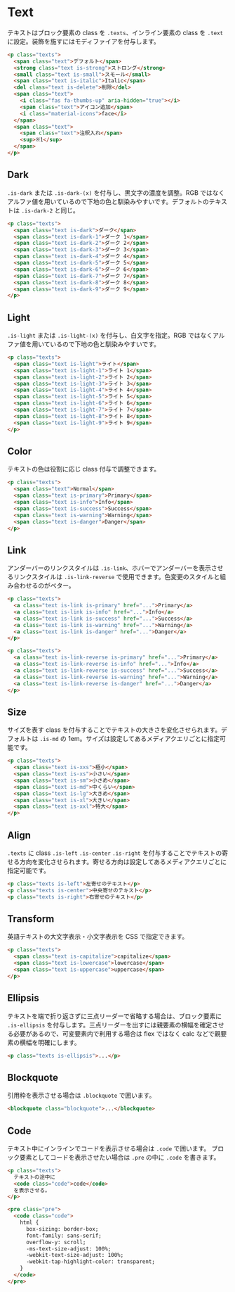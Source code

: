 # Text

テキストはブロック要素の class を `.texts`、インライン要素の class を `.text` に設定。装飾を施すにはモディファイアを付与します。

<demo-text demo="basic"/>

```html
<p class="texts">
  <span class="text">デフォルト</span>
  <strong class="text is-strong">ストロング</strong>
  <small class="text is-small">スモール</small>
  <span class="text is-italic">Italic</span>
  <del class="text is-delete">削除</del>
  <span class="text">
    <i class="fas fa-thumbs-up" aria-hidden="true"></i>
    <span class="text">アイコン追加</span>
    <i class="material-icons">face</i>
  </span>
  <span class="text">
    <span class="text">注釈入れ</span>
    <sup>※1</sup>
  </span>
</p>
```

## Dark

`.is-dark` または `.is-dark-(x)` を付与し、黒文字の濃度を調整。RGB ではなくアルファ値を用いているので下地の色と馴染みやすいです。デフォルトのテキストは `.is-dark-2` と同じ。

<demo-text demo="dark"/>

```html
<p class="texts">
  <span class="text is-dark">ダーク</span>
  <span class="text is-dark-1">ダーク 1</span>
  <span class="text is-dark-2">ダーク 2</span>
  <span class="text is-dark-3">ダーク 3</span>
  <span class="text is-dark-4">ダーク 4</span>
  <span class="text is-dark-5">ダーク 5</span>
  <span class="text is-dark-6">ダーク 6</span>
  <span class="text is-dark-7">ダーク 7</span>
  <span class="text is-dark-8">ダーク 8</span>
  <span class="text is-dark-9">ダーク 9</span>
</p>
```

## Light

`.is-light` または `.is-light-(x)` を付与し、白文字を指定。RGB ではなくアルファ値を用いているので下地の色と馴染みやすいです。

<demo-text demo="light"/>

```html
<p class="texts">
  <span class="text is-light">ライト</span>
  <span class="text is-light-1">ライト 1</span>
  <span class="text is-light-2">ライト 2</span>
  <span class="text is-light-3">ライト 3</span>
  <span class="text is-light-4">ライト 4</span>
  <span class="text is-light-5">ライト 5</span>
  <span class="text is-light-6">ライト 6</span>
  <span class="text is-light-7">ライト 7</span>
  <span class="text is-light-8">ライト 8</span>
  <span class="text is-light-9">ライト 9</span>
</p>
```

## Color

テキストの色は役割に応じ class 付与で調整できます。

<demo-text demo="color"/>

```html
<p class="texts">
  <span class="text">Normal</span>
  <span class="text is-primary">Primary</span>
  <span class="text is-info">Info</span>
  <span class="text is-success">Success</span>
  <span class="text is-warning">Warning</span>
  <span class="text is-danger">Danger</span>
</p>
```

## Link

アンダーバーのリンクスタイルは `.is-link`、ホバーでアンダーバーを表示させるリンクスタイルは `.is-link-reverse` で使用できます。色変更のスタイルと組み合わせるのがベター。

<demo-text demo="link"/>

```html
<p class="texts">
  <a class="text is-link is-primary" href="...">Primary</a>
  <a class="text is-link is-info" href="...">Info</a>
  <a class="text is-link is-success" href="...">Success</a>
  <a class="text is-link is-warning" href="...">Warning</a>
  <a class="text is-link is-danger" href="...">Danger</a>
</p>

<p class="texts">
  <a class="text is-link-reverse is-primary" href="...">Primary</a>
  <a class="text is-link-reverse is-info" href="...">Info</a>
  <a class="text is-link-reverse is-success" href="...">Success</a>
  <a class="text is-link-reverse is-warning" href="...">Warning</a>
  <a class="text is-link-reverse is-danger" href="...">Danger</a>
</p>
```

## Size

サイズを表す class を付与することでテキストの大きさを変化させられます。デフォルトは `.is-md` の 1em。サイズは設定してあるメディアクエリごとに指定可能です。

<demo-text demo="size"/>

```html
<p class="texts">
  <span class="text is-xxs">極小</span>
  <span class="text is-xs">小さい</span>
  <span class="text is-sm">小さめ</span>
  <span class="text is-md">中くらい</span>
  <span class="text is-lg">大きめ</span>
  <span class="text is-xl">大きい</span>
  <span class="text is-xxl">特大</span>
</p>
```

<table-size table="basic"/>

<table-size table="responsive"/>

## Align

`.texts` に class `.is-left` `.is-center` `.is-right` を付与することでテキストの寄せる方向を変化させられます。寄せる方向は設定してあるメディアクエリごとに指定可能です。

<demo-text demo="align"/>

```html
<p class="texts is-left">左寄せのテキスト</p>
<p class="texts is-center">中央寄せのテキスト</p>
<p class="texts is-right">右寄せのテキスト</p>
```

<table-align/>

## Transform

英語テキストの大文字表示・小文字表示を CSS で指定できます。

<demo-text demo="transform"/>

```html
<p class="texts">
  <span class="text is-capitalize">capitalize</span>
  <span class="text is-lowercase">lowercase</span>
  <span class="text is-uppercase">uppercase</span>
</p>
```

## Ellipsis

テキストを端で折り返さずに三点リーダーで省略する場合は、ブロック要素に `.is-ellipsis` を付与します。三点リーダーを出すには親要素の横幅を確定させる必要があるので、可変要素内で利用する場合は flex ではなく calc などで親要素の横幅を明確にします。

<demo-text demo="ellipsis"/>

```html
<p class="texts is-ellipsis">...</p>
```

## Blockquote

引用枠を表示させる場合は `.blockquote` で囲います。

<demo-text demo="blockquote"/>

```html
<blockquote class="blockquote">...</blockquote>
```

## Code

テキスト中にインラインでコードを表示させる場合は `.code` で囲います。 ブロック要素としてコードを表示させたい場合は `.pre` の中に `.code` を書きます。

<demo-text demo="code"/>

```html
<p class="texts">
  テキストの途中に
  <code class="code">code</code>
  を表示させる。
</p>

<pre class="pre">
  <code class="code">
    html {
      box-sizing: border-box;
      font-family: sans-serif;
      overflow-y: scroll;
      -ms-text-size-adjust: 100%;
      -webkit-text-size-adjust: 100%;
      -webkit-tap-highlight-color: transparent;
    }
  </code>
</pre>
```
